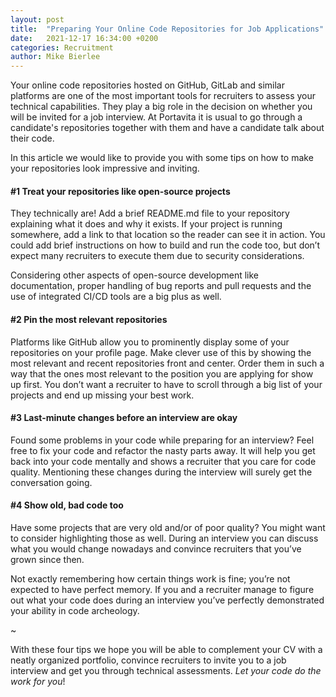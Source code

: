 ```yaml
---
layout: post
title:  "Preparing Your Online Code Repositories for Job Applications"
date:   2021-12-17 16:34:00 +0200
categories: Recruitment
author: Mike Bierlee
---
```


Your online code repositories hosted on GitHub, GitLab and similar platforms are one of the most important tools for recruiters to assess your technical capabilities. They play a big role in the decision on whether you will be invited for a job interview. At Portavita it is usual to go through a candidate's repositories together with them and have a candidate talk about their code.

In this article we would like to provide you with some tips on how to make your repositories look impressive and inviting. 

#### #1 Treat your repositories like open-source projects

They technically are! Add a brief README.md file to your repository explaining what it does and why it exists. If your project is running somewhere, add a link to that location so the reader can see it in action. You could add brief instructions on how to build and run the code too, but don’t expect many recruiters to execute them due to security considerations.

Considering other aspects of open-source development like documentation, proper handling of bug reports and pull requests and the use of integrated CI/CD tools are a big plus as well. 

#### #2 Pin the most relevant repositories

Platforms like GitHub allow you to prominently display some of your repositories on your profile page. Make clever use of this by showing the most relevant and recent repositories front and center. Order them in such a way that the ones most relevant to the position you are applying for show up first. You don’t want a recruiter to have to scroll through a big list of your projects and end up missing your best work.

#### #3 Last-minute changes before an interview are okay

Found some problems in your code while preparing for an interview? Feel free to fix your code and refactor the nasty parts away. It will help you get back into your code mentally and shows a recruiter that you care for code quality. Mentioning these changes during the interview will surely get the conversation going.

#### #4 Show old, bad code too

Have some projects that are very old and/or of poor quality? You might want to consider highlighting those as well. During an interview you can discuss what you would change nowadays and convince recruiters that you’ve grown since then. 

Not exactly remembering how certain things work is fine; you’re not expected to have perfect memory. If you and a recruiter manage to figure out what your code does during an interview you’ve perfectly demonstrated your ability in code archeology. 

~

With these four tips we hope you will be able to complement your CV with a neatly organized portfolio, convince recruiters to invite you to a job interview and get you through technical assessments. *Let your code do the work for you*! 